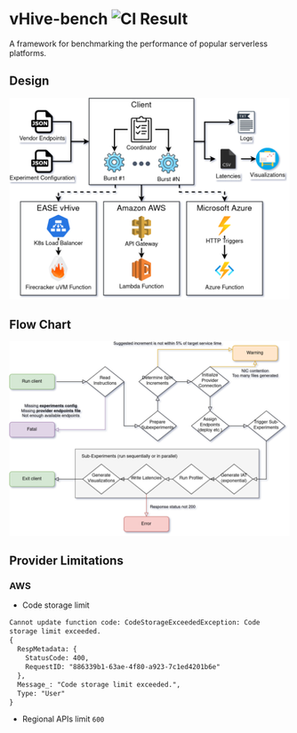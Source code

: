 # vHive-bench ![CI Result](https://github.com/ease-lab/vhive-bench/workflows/Go/badge.svg?branch=master)
A framework for benchmarking the performance of popular serverless platforms. 

## Design
![design](design/diagram.png)

## Flow Chart
![flow chart](design/flow-chart.png)

## Provider Limitations

### AWS
- Code storage limit
```
Cannot update function code: CodeStorageExceededException: Code storage limit exceeded.
{
  RespMetadata: {
    StatusCode: 400,
    RequestID: "886339b1-63ae-4f80-a923-7c1ed4201b6e"
  },
  Message_: "Code storage limit exceeded.",
  Type: "User"
}
```

- Regional APIs limit `600`